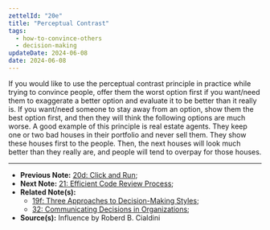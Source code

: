 ```yaml
---
zettelId: "20e"
title: "Perceptual Contrast"
tags:
  - how-to-convince-others
  - decision-making
updateDate: 2024-06-08
date: 2024-06-08
---
```


If you would like to use the perceptual contrast principle in practice while trying to convince people, offer them the worst option first if you want/need them to exaggerate a better option and evaluate it to be better than it really is. If you want/need someone to stay away from an option, show them the best option first, and then they will think the following options are much worse. A good example of this principle is real estate agents. They keep one or two bad houses in their portfolio and never sell them. They show these houses first to the people. Then, the next houses will look much better than they really are, and people will tend to overpay for those houses.

---

- **Previous Note:** [20d: Click and Run](/notes/20d/);
- **Next Note:** [21: Efficient Code Review Process](/notes/21/);
- **Related Note(s):**
  - [19f: Three Approaches to Decision-Making Styles](/notes/19f/);
  - [32: Communicating Decisions in Organizations](/notes/32/);
- **Source(s):** Influence by Roberd B. Cialdini
